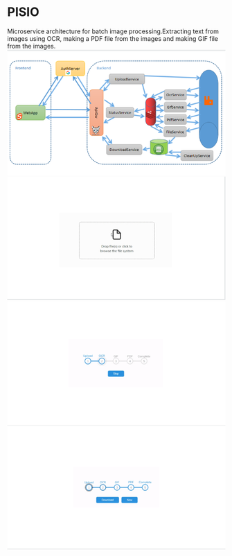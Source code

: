 # PISIO
Microservice architecture for batch image processing.Extracting text from images using OCR, making a PDF file from the images and making GIF file from the images.
![Screenshot](images/1.png)
![Screenshot](images/2.png)
![Screenshot](images/3.png)
![Screenshot](images/4.png)
